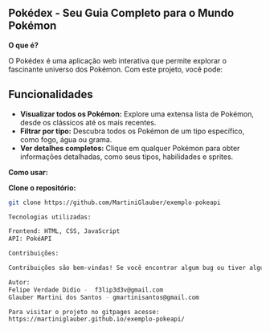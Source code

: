 ## Pokédex - Seu Guia Completo para o Mundo Pokémon

**O que é?**

O Pokédex é uma aplicação web interativa que permite explorar o fascinante universo dos Pokémon. Com este projeto, você pode:

## Funcionalidades
* **Visualizar todos os Pokémon:** Explore uma extensa lista de Pokémon, desde os clássicos até os mais recentes.
* **Filtrar por tipo:** Descubra todos os Pokémon de um tipo específico, como fogo, água ou grama.
* **Ver detalhes completos:** Clique em qualquer Pokémon para obter informações detalhadas, como seus tipos, habilidades e sprites.

**Como usar:**

**Clone o repositório:**
   ```bash
   git clone https://github.com/MartiniGlauber/exemplo-pokeapi
   
Tecnologias utilizadas:

Frontend: HTML, CSS, JavaScript
API: PokéAPI

Contribuições:

Contribuições são bem-vindas! Se você encontrar algum bug ou tiver alguma sugestão, por favor, abra um problema ou faça um pull request.

Autor: 
Felipe Verdade Didio -  f3lip3d3v@gmail.com
Glauber Martini dos Santos - gmartinisantos@gmail.com

Para visitar o projeto no gitpages acesse:
https://martiniglauber.github.io/exemplo-pokeapi/
